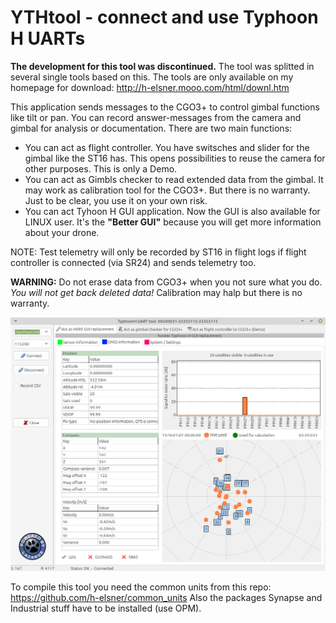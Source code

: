 # YTHtool - connect and use Typhoon H UARTs

**The development for this tool was discontinued.** The tool was splitted in several single tools based on this. The tools are only available on my homepage for download:
http://h-elsner.mooo.com/html/downl.htm

This application sends messages to the CGO3+ to control gimbal functions like tilt or pan. You can record answer-messages from the camera and gimbal for analysis or documentation.
There are two main functions:
- You can act as flight controller. You have switsches and slider for the gimbal like the ST16 has. This opens possibilities to reuse the camera for other purposes. This is only a Demo.
- You can act as Gimbls checker to read extended data from the gimbal. It may work as calibration tool for the CGO3+. But there is no warranty. Just to be clear, you use it on your own risk.
- You can act Tyhoon H GUI application. Now the GUI is also available for LINUX user. It's the **"Better GUI"** because you will get more information about your drone.

NOTE: Test telemetry will only be recorded by ST16 in flight logs if flight controller is connected (via SR24) and sends telemetry too.

**WARNING:** Do not erase data from CGO3+ when you not sure what you do. *You will not get back deleted data!* Calibration may halp but there is no warranty.

![Screenshot_GUI_GPS](Screenshots/GUI_GNSS.png)

To compile this tool you need the common units from this repo: https://github.com/h-elsner/common_units
Also the packages Synapse and Industrial stuff have to be installed (use OPM).
